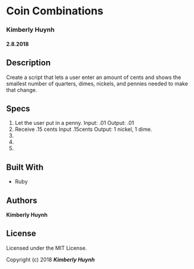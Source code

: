 # Coin Combinations

### Kimberly Huynh

#### 2.8.2018  

## Description
Create a script that lets a user enter an amount of cents and shows the smallest number of quarters, dimes, nickels, and pennies needed to make that change.

## Specs
1. Let the user put in a penny.
   Input: .01
   Output: .01
2. Receive .15 cents
   Input .15cents
   Output: 1 nickel, 1 dime.
3.
4.
5.


## Built With

* Ruby

## Authors

**Kimberly Huynh**

## License

Licensed under the MIT License.

<!-- ## Acknowledgments -->

Copyright (c) 2018 **_Kimberly Huynh_**
